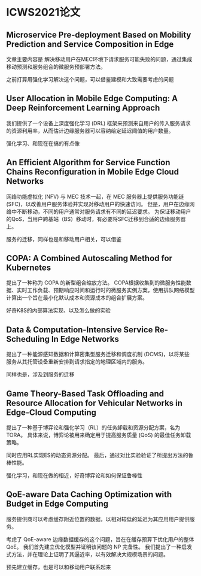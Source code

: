 # ICWS2021论文

## Microservice Pre-deployment Based on Mobility Prediction and Service Composition in Edge

文章主要内容是   解决移动用户在MEC环境下请求服务可能失败的问题，通过集成移动预测和服务组合的微服务预部署方法。



之前打算用强化学习解决这个问题，可以借鉴建模和大致需要考虑的问题



## User Allocation in Mobile Edge Computing: A Deep Reinforcement Learning Approach

我们提供了一个设备上深度强化学习 (DRL) 框架来预测来自用户的传入服务请求的资源利用率，从而估计边缘服务器可以容纳给定延迟阈值的用户数量。



强化学习、和现在在搞的有点像



## An Efficient Algorithm for Service Function Chains Reconfiguration in Mobile Edge Cloud Networks

网络功能虚拟化 (NFV) 与 MEC 技术一起，在 MEC 服务器上提供服务功能链 (SFC)，以改善用户服务体验并实现对移动用户的快速访问。 但是，用户在边缘网络中不断移动，不同的用户通常对服务请求有不同的延迟要求。 为保证移动用户的QoS，当用户跨基站（BS）移动时，有必要将SFC迁移到合适的边缘服务器上。



服务的迁移，同样也是和移动用户相关，可以借鉴



## COPA: A Combined Autoscaling Method for Kubernetes

提出了一种称为 COPA 的新型组合缩放方法。 COPA根据收集到的微服务性能数据、实时工作负载、预期响应时间和运行时的微服务实例方案，使用排队网络模型计算出一个旨在最小化默认成本和资源成本的组合扩展方案。 



好奇K8S的内部算法实现、以及怎么做的实验



## Data & Computation-Intensive Service Re-Scheduling In Edge Networks

提出了一种能源感知数据和计算密集型服务迁移和调度机制 (DCMS)，以将某些服务从其托管设备重新安排到请求指定的地理区域内的服务。



同样也是，涉及到服务的迁移



## Game Theory-Based Task Offloading and Resource Allocation for Vehicular Networks in Edge-Cloud Computing

提出了一种基于博弈论和强化学习（RL）的任务卸载和资源分配方案，名为 TORA。 具体来说，博弈论被用来确定用于提高服务质量 (QoS) 的最佳任务卸载策略。

同时应用RL实现ES的动态资源分配。 最后，通过对比实验验证了所提出方法的鲁棒性能。



强化学习，和现在做的相近，好奇博弈论和如何保证鲁棒性



## QoE-aware Data Caching Optimization with Budget in Edge Computing

服务提供商可以考虑缓存附近位置的数据，以相对较低的延迟为其应用用户提供服务。 

考虑了 QoE-aware 边缘数据缓存的这个问题，旨在在缓存预算下优化用户的整体 QoE。 我们首先建立优化模型并证明该问题的 NP 完备性。 我们提出了一种启发式方法，并在理论上证明了其逼近率，以有效解决大规模场景的问题。



预先建立缓存，也是可以和移动用户联系起来


